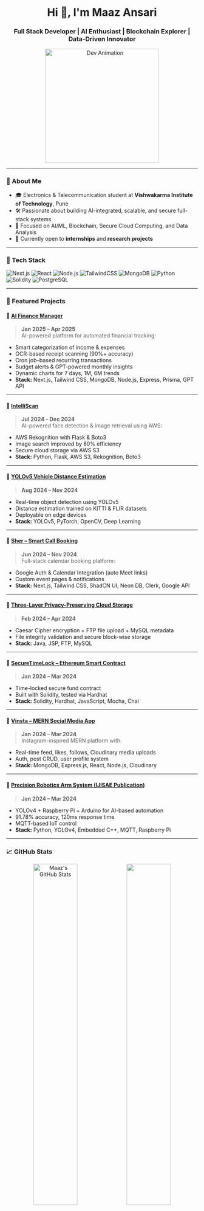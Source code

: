 <h1 align="center">Hi 👋, I'm Maaz Ansari</h1>
<h3 align="center">Full Stack Developer | AI Enthusiast | Blockchain Explorer | Data-Driven Innovator</h3>

<p align="center">
  <img src="https://media.giphy.com/media/qgQUggAC3Pfv687qPC/giphy.gif" width="300" alt="Dev Animation" />
</p>

---

### 🚀 About Me

- 🎓 Electronics & Telecommunication student at **Vishwakarma Institute of Technology**, Pune  
- 🛠️ Passionate about building AI-integrated, scalable, and secure full-stack systems  
- 🧠 Focused on AI/ML, Blockchain, Secure Cloud Computing, and Data Analysis  
- 💼 Currently open to **internships** and **research projects**  

---

### 🧰 Tech Stack

![Next.js](https://img.shields.io/badge/Next.js-black?style=flat&logo=next.js)
![React](https://img.shields.io/badge/React-20232A?style=flat&logo=react)
![Node.js](https://img.shields.io/badge/Node.js-339933?style=flat&logo=node.js)
![TailwindCSS](https://img.shields.io/badge/Tailwind_CSS-38B2AC?style=flat&logo=tailwind-css)
![MongoDB](https://img.shields.io/badge/MongoDB-4EA94B?style=flat&logo=mongodb)
![Python](https://img.shields.io/badge/Python-3776AB?style=flat&logo=python)
![Solidity](https://img.shields.io/badge/Solidity-363636?style=flat&logo=solidity)
![PostgreSQL](https://img.shields.io/badge/PostgreSQL-336791?style=flat&logo=postgresql)

---

### 💼 Featured Projects

#### 🔹 [AI Finance Manager](https://github.com/AnsariTech-25667/ai-finance-platform-main)
> **Jan 2025 – Apr 2025**  
AI-powered platform for automated financial tracking:
- Smart categorization of income & expenses  
- OCR-based receipt scanning (90%+ accuracy)  
- Cron job–based recurring transactions  
- Budget alerts & GPT-powered monthly insights  
- Dynamic charts for 7 days, 1M, 6M trends  
- **Stack:** Next.js, Tailwind CSS, MongoDB, Node.js, Express, Prisma, GPT API

---

#### 🔹 [IntelliScan](https://github.com/AnsariTech-25667/IntelliScan-AWS-Rekognition)
> **Jul 2024 – Dec 2024**  
AI-powered face detection & image retrieval using AWS:
- AWS Rekognition with Flask & Boto3  
- Image search improved by 80% efficiency  
- Secure cloud storage via AWS S3  
- **Stack:** Python, Flask, AWS S3, Rekognition, Boto3

---

#### 🔹 [YOLOv5 Vehicle Distance Estimation](#)
> **Aug 2024 – Nov 2024**  
- Real-time object detection using YOLOv5  
- Distance estimation trained on KITTI & FLIR datasets  
- Deployable on edge devices  
- **Stack:** YOLOv5, PyTorch, OpenCV, Deep Learning  

---

#### 🔹 [Sher – Smart Call Booking](https://github.com/AnsariTech-25667/SherSchedule-AI-Powered-Smart-Booking-Platform)
> **Jun 2024 – Nov 2024**  
Full-stack calendar booking platform:
- Google Auth & Calendar Integration (auto Meet links)  
- Custom event pages & notifications  
- **Stack:** Next.js, Tailwind CSS, ShadCN UI, Neon DB, Clerk, Google API  

---

#### 🔹 [Three-Layer Privacy-Preserving Cloud Storage](#)
> **Feb 2024 – Apr 2024**  
- Caesar Cipher encryption + FTP file upload + MySQL metadata  
- File integrity validation and secure block-wise storage  
- **Stack:** Java, JSP, FTP, MySQL

---

#### 🔹 [SecureTimeLock – Ethereum Smart Contract](#)
> **Jan 2024 – Mar 2024**  
- Time-locked secure fund contract  
- Built with Solidity, tested via Hardhat  
- **Stack:** Solidity, Hardhat, JavaScript, Mocha, Chai

---

#### 🔹 [Vinsta – MERN Social Media App](#)
> **Jan 2024 – Mar 2024**  
Instagram-inspired MERN platform with:
- Real-time feed, likes, follows, Cloudinary media uploads  
- Auth, post CRUD, user profile system  
- **Stack:** MongoDB, Express.js, React, Node.js, Cloudinary

---

#### 🔹 [Precision Robotics Arm System (IJISAE Publication)](#)
> **Jan 2024 – Mar 2024**  
- YOLOv4 + Raspberry Pi + Arduino for AI-based automation  
- 91.78% accuracy, 120ms response time  
- MQTT-based IoT control  
- **Stack:** Python, YOLOv4, Embedded C++, MQTT, Raspberry Pi

---

### 📈 GitHub Stats

<p align="center">
  <img src="https://github-readme-stats.vercel.app/api?username=maazansari&show_icons=true&theme=radical" alt="Maaz's GitHub Stats" width="48%" />
  <img src="https://github-readme-streak-stats.herokuapp.com/?user=maazansari&theme=radical" width="48%" />
</p>

---

### 📬 Connect with Me

[![LinkedIn](https://img.shields.io/badge/LinkedIn-%230077B5.svg?style=flat&logo=linkedin&logoColor=white)](https://www.linkedin.com/in/maaz-ansari-06193a231)  
[![HackerRank](https://img.shields.io/badge/HackerRank-2EC866?style=flat&logo=HackerRank&logoColor=white)](https://www.hackerrank.com/profile/maazansari25667)  
📧 Email: [maaz.ansari211@vit.edu](mailto:maaz.ansari211@vit.edu)

---

### 💡 Fun Fact

> I'm always chasing the intersection of AI, automation, and real-world impact.  
> Whether it's secure fund locking or robotics precision, I build for **intelligence with purpose.** 💡
